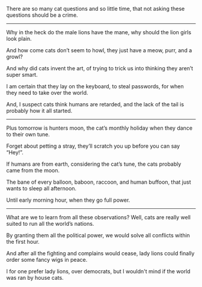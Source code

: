 There are so many cat questions and so little time,
that not asking these questions should be a crime.

---

Why in the heck do the male lions have the mane,
why should the lion girls look plain.

And how come cats don’t seem to howl,
they just have a meow, purr, and a growl?

And why did cats invent the art,
of trying to trick us into thinking they aren’t super smart.

I am certain that they lay on the keyboard,
to steal passwords, for when they need to take over the world.

And, I suspect cats think humans are retarded,
and the lack of the tail is probably how it all started.

---

Plus tomorrow is hunters moon,
the cat’s monthly holiday when they dance to their own tune.

Forget about petting a stray,
they’ll scratch you up before you can say “Hey!”.

If humans are from earth, considering the cat’s tune,
the cats probably came from the moon.

The bane of every balloon, baboon, raccoon, and human buffoon,
that just wants to sleep all afternoon.

Until early morning hour,
when they go full power.

---

What are we to learn from all these observations?
Well, cats are really well suited to run all the world’s nations.

By granting them all the political power,
we would solve all conflicts within the first hour.

And after all the fighting and complains would cease,
lady lions could finally order some fancy wigs in peace.

I for one prefer lady lions, over democrats,
but I wouldn't mind if the world was ran by house cats.

